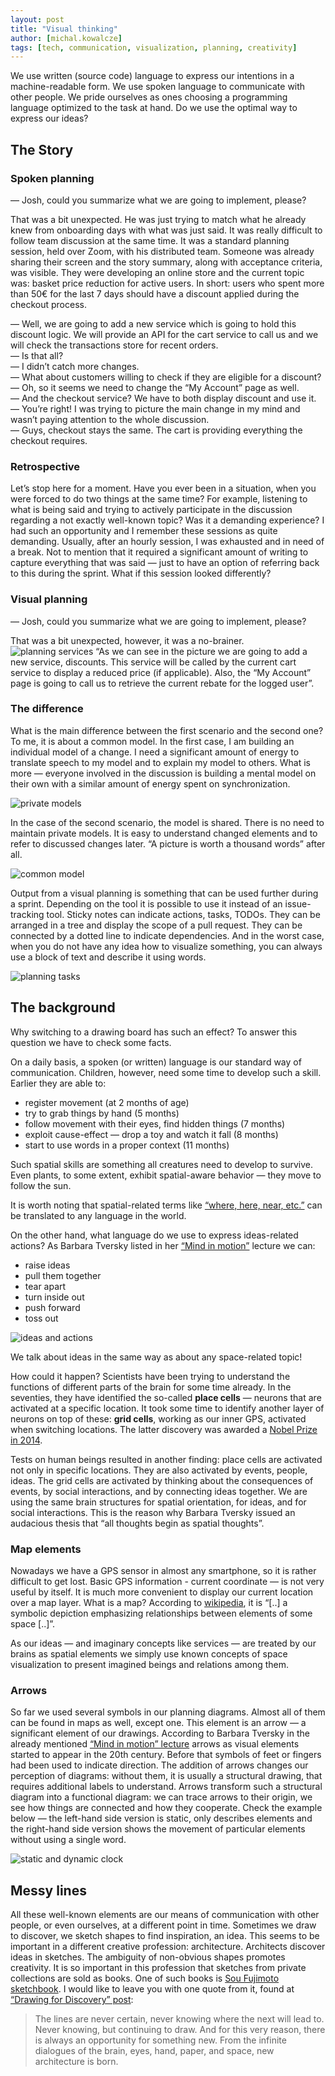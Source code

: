 ```yaml
---
layout: post
title: "Visual thinking"
author: [michal.kowalcze]
tags: [tech, communication, visualization, planning, creativity]
---
```


We use written (source code) language to express our intentions in a machine-readable form. We use spoken language to
communicate with other people. We pride ourselves as ones choosing a programming language optimized to the task at hand.
Do we use the optimal way to express our ideas?

## The Story

### Spoken planning

— Josh, could you summarize what we are going to implement, please?

That was a bit unexpected. He was just trying to match what he already knew from onboarding days with what was just
said. It was really difficult to follow team discussion at the same time. It was a standard planning session, held over
Zoom, with his distributed team. Someone was already sharing their screen and the story summary, along with acceptance
criteria, was visible. They were developing an online store and the current topic was: basket price reduction for active
users. In short: users who spent more than 50€ for the last 7 days should have a discount applied during the checkout
process.

— Well, we are going to add a new service which is going to hold this discount logic. We will provide an API for the
cart service to call us and we will check the transactions store for recent orders.<br/>
— Is that all?<br/>
— I didn’t catch more changes.<br/>
— What about customers willing to check if they are eligible for a discount?<br/>
— Oh, so it seems we need to change the “My Account” page as well.<br/>
— And the checkout service? We have to both display discount and use it.<br/>
— You’re right! I was trying to picture the main change in my mind and wasn’t paying attention to the whole
discussion.<br/>
— Guys, checkout stays the same. The cart is providing everything the checkout requires.

### Retrospective

Let’s stop here for a moment. Have you ever been in a situation, when you were forced to do two things at the same time?
For example, listening to what is being said and trying to actively participate in the discussion regarding a not exactly
well-known topic? Was it a demanding experience? I had such an opportunity and I remember these sessions as quite
demanding. Usually, after an hourly session, I was exhausted and in need of a break. Not to mention that it required a
significant amount of writing to capture everything that was said — just to have an option of referring back to this
during the sprint. What if this session looked differently?

### Visual planning

— Josh, could you summarize what we are going to implement, please?

That was a bit unexpected, however, it was a no-brainer.
![planning services](/img/articles/2022-03-30-visual-thinking/planning_services.png)
“As we can see in the picture we are going to add a new service, discounts. This service will be called by the current
cart service to display a reduced price (if applicable). Also, the “My Account” page is going to call us to retrieve the
current rebate for the logged user”.

### The difference

What is the main difference between the first scenario and the second one? To me, it is about a common model. In the first
case, I am building an individual model of a change. I need a significant amount of energy to translate speech to my model
and to explain my model to others. What is more — everyone involved in the discussion is building a mental model on
their own with a similar amount of energy spent on synchronization.

![private models](/img/articles/2022-03-30-visual-thinking/private_models.png)

In the case of the second scenario, the model is shared. There is no need to maintain private models. It is easy to
understand changed elements and to refer to discussed changes later. “A picture is worth a thousand words” after all.

![common model](/img/articles/2022-03-30-visual-thinking/common_model.png)

Output from a visual planning is something that can be used further during a sprint. Depending on the tool it is
possible to use it instead of an issue-tracking tool. Sticky notes can indicate actions, tasks, TODOs. They can be
arranged in a tree and display the scope of a pull request. They can be connected by a dotted line to indicate dependencies.
And in the worst case, when you do not have any idea how to visualize something, you can always use a block of text and
describe it using words.

![planning tasks](/img/articles/2022-03-30-visual-thinking/planning_tasks.png)

## The background

Why switching to a drawing board has such an effect? To answer this question we have to check some facts.

On a daily basis, a spoken (or written) language is our standard way of communication. Children, however, need some time
to develop such a skill. Earlier they are able to:

* register movement (at 2 months of age)
* try to grab things by hand (5 months)
* follow movement with their eyes, find hidden things (7 months)
* exploit cause-effect — drop a toy and watch it fall (8 months)
* start to use words in a proper context (11 months)

Such spatial skills are something all creatures need to develop to survive. Even plants, to some extent, exhibit
spatial-aware behavior — they move to follow the sun.

It is worth noting that spatial-related terms
like [“where, here, near, etc.”](https://en.wikipedia.org/wiki/Natural_semantic_metalanguage)
can be translated to any language in the world.

On the other hand, what language do we use to express ideas-related actions? As Barbara Tversky listed in her
[“Mind in motion”](https://www.youtube.com/watch?v=gmc4wEL2aPQ) lecture we can:

* raise ideas
* pull them together
* tear apart
* turn inside out
* push forward
* toss out

![ideas and actions](/img/articles/2022-03-30-visual-thinking/ideas_and_actions.png)

We talk about ideas in the same way as about any space-related topic!

How could it happen? Scientists have been trying to understand the functions of different parts of the brain for some time
already. In the seventies, they have identified the so-called **place cells** — neurons that are activated at a specific
location. It took some time to identify another layer of neurons on top of these: **grid cells**, working as our inner
GPS, activated when switching locations. The latter discovery was
awarded a [Nobel Prize in 2014](https://www.nobelprize.org/prizes/medicine/2014/press-release/).

Tests on human beings resulted in another finding: place cells are activated not only in specific locations. They are
also activated by events, people, ideas. The grid cells are activated by thinking about the consequences of events, by
social interactions, and by connecting ideas together. We are using the same brain structures for spatial orientation,
for ideas, and for social interactions. This is the reason why Barbara Tversky issued an audacious thesis that “all
thoughts begin as spatial thoughts”.

### Map elements

Nowadays we have a GPS sensor in almost any smartphone, so it is rather difficult to get lost. Basic GPS information -
current coordinate — is not very useful by itself. It is much more convenient to display our current location over a map
layer. What is a map? According to [wikipedia](https://en.wikipedia.org/wiki/Map), it is “[..] a symbolic depiction
emphasizing relationships between elements of some space [..]”.

As our ideas — and imaginary concepts like services — are treated by our brains as spatial elements we simply use known
concepts of space visualization to present imagined beings and relations among them.

### Arrows

So far we used several symbols in our planning diagrams. Almost all of them can be found in maps as well, except one.
This element is an arrow — a significant element of our drawings. According to Barbara Tversky in the already
mentioned [“Mind in motion” lecture](https://www.youtube.com/watch?v=gmc4wEL2aPQ)
arrows as visual elements started to appear in the 20th century. Before that symbols of feet or fingers had been used to
indicate direction. The addition of arrows changes our perception of diagrams: without them, it is usually a structural
drawing, that requires additional labels to understand. Arrows transform such a structural diagram into a functional
diagram: we can trace arrows to their origin, we see how things are connected and how they cooperate. Check the
example below — the left-hand side version is static, only describes elements and the right-hand side version shows the movement
of particular elements without using a single word.

![static and dynamic clock](/img/articles/2022-03-30-visual-thinking/clock.png)

## Messy lines

All these well-known elements are our means of communication with other people, or even ourselves, at a different point
in time. Sometimes we draw to discover, we sketch shapes to find inspiration, an idea. This seems to be important in
a different creative profession: architecture. Architects discover ideas in sketches. The ambiguity of non-obvious shapes
promotes creativity. It is so important in this profession that sketches from private collections are sold as books. One
of such books
is [Sou Fujimoto sketchbook](https://www.designboom.com/architecture/sou-fujimoto-sketchbook-lars-muller-publishers/). I
would like to leave you with one quote from it, found
at [“Drawing for Discovery” post](https://colorandstory.medium.com/drawing-for-discovery-7e47ae6943da):

> The lines are never certain, never knowing where the next will lead to. Never knowing, but continuing to draw.
> And for this very reason, there is always an opportunity for something new. From the infinite dialogues of the brain,
> eyes, hand, paper, and space, new architecture is born.
